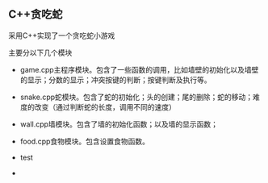 ## C++贪吃蛇

采用C++实现了一个贪吃蛇小游戏

主要分以下几个模块

- game.cpp主程序模块。包含了一些函数的调用，比如墙壁的初始化以及墙壁的显示；分数的显示；冲突按键的判断；按键判断及执行等。
- snake.cpp蛇模块。包含了蛇的初始化；头的创建；尾的删除；蛇的移动；难度的改变（通过判断蛇的长度，调用不同的速度）
- wall.cpp墙模块。包含了墙的初始化函数；以及墙的显示函数；
- food.cpp食物模块。包含设置食物函数。

- test
- 

